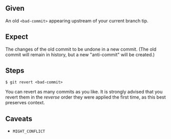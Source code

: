 ## Given

An old `<bad-commit>` appearing upstream of your current branch tip.

## Expect

The changes of the old commit to be undone in a new commit. (The old commit
will remain in history, but a new "anti-commit" will be created.)

## Steps

    $ git revert <bad-commit>

You can revert as many commits as you like. It is strongly advised that you
revert them in the *reverse* order they were applied the first time, as this
best preserves context.

## Caveats

* `MIGHT_CONFLICT`
